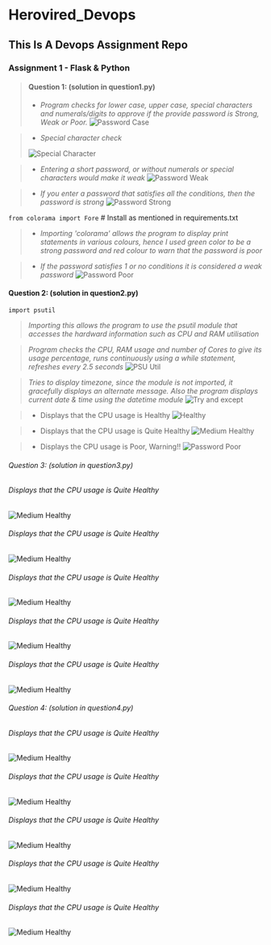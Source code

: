 # Herovired_Devops
## This Is A Devops Assignment Repo
### Assignment 1 - Flask & Python



>#### Question 1: (solution in question1.py)
>
>* *Program checks for lower case, upper case, special characters and numerals/digits to approve if the provide password is Strong, Weak or Poor.*
>![Password Case](q1_1.png)


>* *Special character check*
>
>![Special Character](q1_2.png)

>* *Entering a short password, or without numerals or special characters would make it weak*
>![Password Weak](q1_3.png)

>* *If you enter a password that satisfies all the conditions, then the password is strong*
>![Password Strong](q1_4.png)

`from colorama import Fore` # Install as mentioned in requirements.txt 
>* *Importing 'colorama' allows the program to display print statements in various colours, hence I used green color to be a strong password and red colour to warn that the password is poor*

>* *If the password satisfies 1 or no conditions it is considered a weak password*
>![Password Poor](q1_5.png)



#### Question 2: (solution in question2.py)

`import psutil`
> *Importing this allows the program to use the psutil module that accesses the hardward information such as CPU and RAM utilisation*

> *Program checks the CPU, RAM usage and number of Cores to give its usage percentage, runs continuously using a while statement, refreshes every 2.5 seconds*
![PSU Util](q2_1.png)

> *Tries to display timezone, since the module is not imported, it gracefully displays an alternate message. Also the program displays current date & time using the datetime module*
![Try and except](q2_2.png)

>* Displays that the CPU usage is Healthy
![Healthy](q2_3.png)

>* Displays that the CPU usage is Quite Healthy
![Medium Healthy](q2_4.png)

>* Displays the CPU usage is Poor, Warning!!
![Password Poor](q2_5.png)



###### Question 3: (solution in question3.py)

###### Displays that the CPU usage is Quite Healthy
![Medium Healthy](q2_4.png)

###### Displays that the CPU usage is Quite Healthy
![Medium Healthy](q2_4.png)


###### Displays that the CPU usage is Quite Healthy
![Medium Healthy](q2_4.png)

###### Displays that the CPU usage is Quite Healthy
![Medium Healthy](q2_4.png)

###### Displays that the CPU usage is Quite Healthy
![Medium Healthy](q2_4.png)



###### Question 4: (solution in question4.py)

###### Displays that the CPU usage is Quite Healthy
![Medium Healthy](q2_4.png)

###### Displays that the CPU usage is Quite Healthy
![Medium Healthy](q2_4.png)

###### Displays that the CPU usage is Quite Healthy
![Medium Healthy](q2_4.png)

###### Displays that the CPU usage is Quite Healthy
![Medium Healthy](q2_4.png)

###### Displays that the CPU usage is Quite Healthy
![Medium Healthy](q2_4.png)



